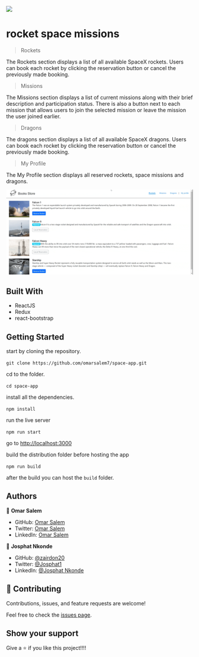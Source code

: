 ![](https://img.shields.io/badge/Microverse-blueviolet)

# rocket space missions

> Rockets

The Rockets section displays a list of all available SpaceX rockets. Users can book each rocket by clicking the reservation button or cancel the previously made booking.

> Missions

The Missions section displays a list of current missions along with their brief description and participation status. There is also a button next to each mission that allows users to join the selected mission or leave the mission the user joined earlier.

> Dragons

The dragons section displays a list of all available SpaceX dragons. Users can book each rocket by clicking the reservation button or cancel the previously made booking.

> My Profile

The My Profile section displays all reserved rockets, space missions and dragons.

![screenshot](./screenshot.gif)

## Built With

- ReactJS
- Redux
- react-bootstrap

## Getting Started

start by cloning the repository.

`git clone https://github.com/omarsalem7/space-app.git`

cd to the folder.

`cd space-app`

install all the dependencies.

`npm install`

run the live server

`npm run start`

go to [http://localhost:3000](http://localhost:3000)

build the distribution folder before hosting the app

`npm run build`

after the build you can host the `build` folder.

## Authors

👤 **Omar Salem**

- GitHub: [Omar Salem](https://github.com/omarsalem7)
- Twitter: [Omar Salem](https://twitter.com/Omar80491499)
- LinkedIn: [Omar Salem](https://www.linkedin.com/in/omar-salem-a6945b177/)

👤 **Josphat Nkonde**

- GitHub: [@zairdon20](https://github.com/zairdon20)
- Twitter: [@Josphat1](https://twitter.com/Josphat1)
- LinkedIn: [@Josphat Nkonde](https://www.linkedin.com/in/josphat-nkonde-092510183/)


## 🤝 Contributing

Contributions, issues, and feature requests are welcome!

Feel free to check the [issues page](../../issues/).

## Show your support

Give a ⭐️ if you like this project!!!!
